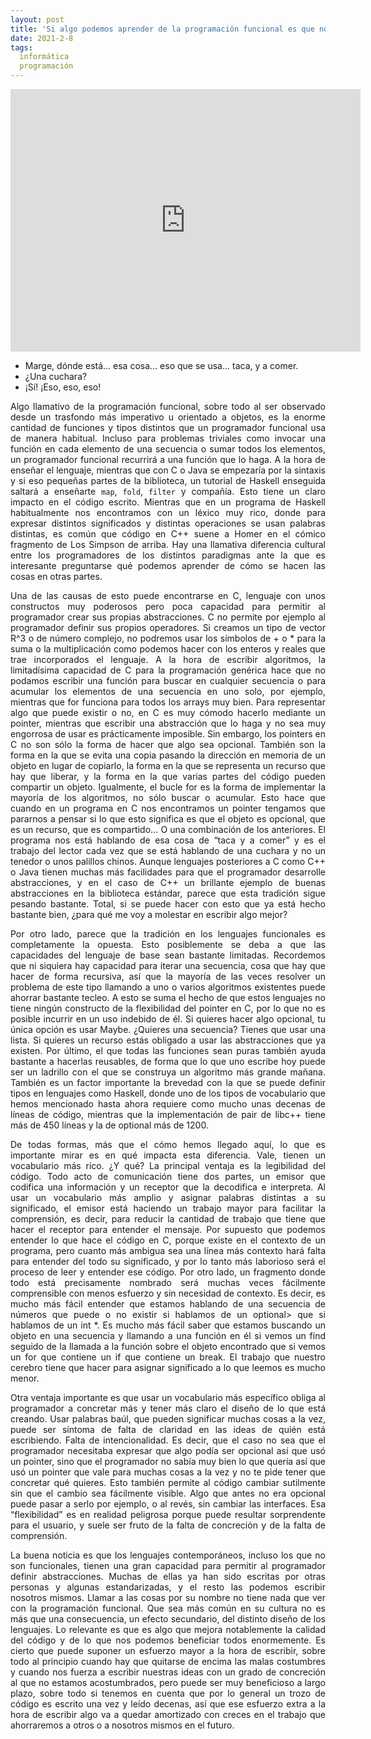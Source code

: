 ```yaml
---
layout: post
title: 'Si algo podemos aprender de la programación funcional es que nos falta vocabulario'
date: 2021-2-8
tags:
  informática
  programación
---
```

<iframe width="560" height="420" src="https://www.youtube.com/embed/_XT73wdYFPA" frameborder="0" allow="accelerometer; autoplay; clipboard-write; encrypted-media; gyroscope; picture-in-picture" allowfullscreen></iframe>

- Marge, dónde está… esa cosa… eso que se usa… taca, y a comer.  
- ¿Una cuchara?  
- ¡Sí! ¡Eso, eso, eso!  

<p style='text-align: justify;'>Algo llamativo de la programación funcional, sobre todo al ser observado desde un trasfondo más imperativo u orientado a objetos, es la enorme cantidad de funciones y tipos distintos que un programador funcional usa de manera habitual. Incluso para problemas triviales como invocar una función en cada elemento de una secuencia o sumar todos los elementos, un programador funcional recurrirá a una función que lo haga. A la hora de enseñar el lenguaje, mientras que con C o Java se empezaría por la sintaxis y si eso pequeñas partes de la biblioteca, un tutorial de Haskell enseguida saltará a enseñarte <code>map</code>, <code>fold</code>, <code>filter</code> y compañía. Esto tiene un claro impacto en el código escrito. Mientras que en un programa de Haskell habitualmente nos encontramos con un léxico muy rico, donde para expresar distintos significados y distintas operaciones se usan palabras distintas, es común que código en C++ suene a Homer en el cómico fragmento de Los Simpson de arriba. Hay una llamativa diferencia cultural entre los programadores de los distintos paradigmas ante la que es interesante preguntarse qué podemos aprender de cómo se hacen las cosas en otras partes.</p>

<p style='text-align: justify;'>Una de las causas de esto puede encontrarse en C, lenguaje con unos constructos muy poderosos pero poca capacidad para permitir al programador crear sus propias abstracciones. C no permite por ejemplo al programador definir sus propios operadores. Si creamos un tipo de vector R^3 o de número complejo, no podremos usar los símbolos de + o * para la suma o la multiplicación como podemos hacer con los enteros y reales que trae incorporados el lenguaje. A la hora de escribir algoritmos, la limitadísima capacidad de C para la programación genérica hace que no podamos escribir una función para buscar en cualquier secuencia o para acumular los elementos de una secuencia en uno solo, por ejemplo, mientras que for funciona para todos los arrays muy bien. Para representar algo que puede existir o no, en C es muy cómodo hacerlo mediante un pointer, mientras que escribir una abstracción que lo haga y no sea muy engorrosa de usar es prácticamente imposible. Sin embargo, los pointers en C no son sólo la forma de hacer que algo sea opcional. También son la forma en la que se evita una copia pasando la dirección en memoria de un objeto en lugar de copiarlo, la forma en la que se representa un recurso que hay que liberar, y la forma en la que varias partes del código pueden compartir un objeto. Igualmente, el bucle for es la forma de implementar la mayoría de los algoritmos, no sólo buscar o acumular. Esto hace que cuando en un programa en C nos encontramos un pointer tengamos que pararnos a pensar si lo que esto significa es que el objeto es opcional, que es un recurso, que es compartido… O una combinación de los anteriores. El programa nos está hablando de esa cosa de “taca y a comer” y es el trabajo del lector cada vez que se está hablando de una cuchara y no un tenedor o unos palillos chinos. Aunque lenguajes posteriores a C como C++ o Java tienen muchas más facilidades para que el programador desarrolle abstracciones, y en el caso de C++ un brillante ejemplo de buenas abstracciones en la biblioteca estándar, parece que esta tradición sigue pesando bastante. Total, si se puede hacer con esto que ya está hecho bastante bien, ¿para qué me voy a molestar en escribir algo mejor?</p>

<p style='text-align: justify;'>Por otro lado, parece que la tradición en los lenguajes funcionales es completamente la opuesta. Esto posiblemente se deba a que las capacidades del lenguaje de base sean bastante limitadas. Recordemos que ni siquiera hay capacidad para iterar una secuencia, cosa que hay que hacer de forma recursiva, así que la mayoría de las veces resolver un problema de este tipo llamando a uno o varios algoritmos existentes puede ahorrar bastante tecleo. A esto se suma el hecho de que estos lenguajes no tiene ningún constructo de la flexibilidad del pointer en C, por lo que no es posible incurrir en un uso indebido de él. Si quieres hacer algo opcional, tu única opción es usar Maybe. ¿Quieres una secuencia? Tienes que usar una lista. Si quieres un recurso estás obligado a usar las abstracciones que ya existen. Por último, el que todas las funciones sean puras también ayuda bastante a hacerlas reusables, de forma que lo que uno escribe hoy puede ser un ladrillo con el que se construya un algoritmo más grande mañana. También es un factor importante la brevedad con la que se puede definir tipos en lenguajes como Haskell, donde uno de los tipos de vocabulario que hemos mencionado hasta ahora requiere como mucho unas decenas de líneas de código, mientras que la implementación de pair de libc++ tiene más de 450 líneas y la de optional más de 1200.</p>

<p style='text-align: justify;'>De todas formas, más que el cómo hemos llegado aquí, lo que es importante mirar es en qué impacta esta diferencia. Vale, tienen un vocabulario más rico. ¿Y qué? La principal ventaja es la legibilidad del código. Todo acto de comunicación tiene dos partes, un emisor que codifica una información y un receptor que la decodifica e interpreta. Al usar un vocabulario más amplio y asignar palabras distintas a su significado, el emisor está haciendo un trabajo mayor para facilitar la comprensión, es decir, para reducir la cantidad de trabajo que tiene que hacer el receptor para entender el mensaje. Por supuesto que podemos entender lo que hace el código en C, porque existe en el contexto de un programa, pero cuanto más ambigua sea una línea más contexto hará falta para entender del todo su significado, y por lo tanto más laborioso será el proceso de leer y entender ese código. Por otro lado, un fragmento donde todo está precisamente nombrado será muchas veces fácilmente comprensible con menos esfuerzo y sin necesidad de contexto. Es decir, es mucho más fácil entender que estamos hablando de una secuencia de números que puede o no existir si hablamos de un optional<vector<int>> que si hablamos de un int *. Es mucho más fácil saber que estamos buscando un objeto en una secuencia y llamando a una función en él si vemos un find seguido de la llamada a la función sobre el objeto encontrado que si vemos un for que contiene un if que contiene un break. El trabajo que nuestro cerebro tiene que hacer para asignar significado a lo que leemos es mucho menor.</p>

<p style='text-align: justify;'>Otra ventaja importante es que usar un vocabulario más específico obliga al programador a concretar más y tener más claro el diseño de lo que está creando. Usar palabras baúl, que pueden significar muchas cosas a la vez, puede ser síntoma de falta de claridad en las ideas de quién está escribiendo. Falta de intencionalidad. Es decir, que el caso no sea que el programador necesitaba expresar que algo podía ser opcional así que usó un pointer, sino que el programador no sabía muy bien lo que quería así que usó un pointer que vale para muchas cosas a la vez y no te pide tener que concretar qué quieres. Esto también permite al código cambiar sutilmente sin que el cambio sea fácilmente visible. Algo que antes no era opcional puede pasar a serlo por ejemplo, o al revés, sin cambiar las interfaces. Esa “flexibilidad” es en realidad peligrosa porque puede resultar sorprendente para el usuario, y suele ser fruto de la falta de concreción y de la falta de comprensión.</p>

<p style='text-align: justify;'>La buena noticia es que los lenguajes contemporáneos, incluso los que no son funcionales, tienen una gran capacidad para permitir al programador definir abstracciones. Muchas de ellas ya han sido escritas por otras personas y algunas estandarizadas, y el resto las podemos escribir nosotros mismos. Llamar a las cosas por su nombre no tiene nada que ver con la programación funcional. Que sea más común en su cultura no es más que una consecuencia, un efecto secundario, del distinto diseño de los lenguajes. Lo relevante es que es algo que mejora notablemente la calidad del código y de lo que nos podemos beneficiar todos enormemente. Es cierto que puede suponer un esfuerzo mayor a la hora de escribir, sobre todo al principio cuando hay que quitarse de encima las malas costumbres y cuando nos fuerza a escribir nuestras ideas con un grado de concreción al que no estamos acostumbrados, pero puede ser muy beneficioso a largo plazo, sobre todo si tenemos en cuenta que por lo general un trozo de código es escrito una vez y leído decenas, así que ese esfuerzo extra a la hora de escribir algo va a quedar amortizado con creces en el trabajo que ahorraremos a otros o a nosotros mismos en el futuro.</p>
